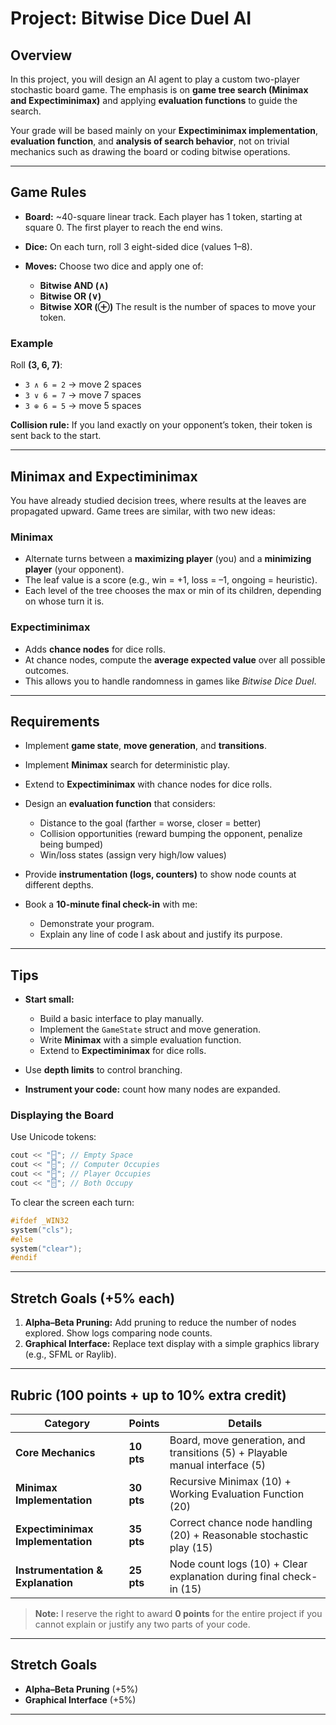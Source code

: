 # **Project: Bitwise Dice Duel AI**

## **Overview**

In this project, you will design an AI agent to play a custom two-player stochastic board game.
The emphasis is on **game tree search (Minimax and Expectiminimax)** and applying **evaluation functions** to guide the search.

Your grade will be based mainly on your **Expectiminimax implementation**, **evaluation function**, and **analysis of search behavior**, not on trivial mechanics such as drawing the board or coding bitwise operations.

---

## **Game Rules**

* **Board:** ~40-square linear track. Each player has 1 token, starting at square 0. The first player to reach the end wins.
* **Dice:** On each turn, roll 3 eight-sided dice (values 1–8).
* **Moves:** Choose two dice and apply one of:

  * **Bitwise AND (∧)**
  * **Bitwise OR (∨)**
  * **Bitwise XOR (⊕)**
    The result is the number of spaces to move your token.

### **Example**

Roll **(3, 6, 7)**:

* `3 ∧ 6 = 2` → move 2 spaces
* `3 ∨ 6 = 7` → move 7 spaces
* `3 ⊕ 6 = 5` → move 5 spaces

**Collision rule:**
If you land exactly on your opponent’s token, their token is sent back to the start.

---

## **Minimax and Expectiminimax**

You have already studied decision trees, where results at the leaves are propagated upward.
Game trees are similar, with two new ideas:

### **Minimax**

* Alternate turns between a **maximizing player** (you) and a **minimizing player** (your opponent).
* The leaf value is a score (e.g., win = +1, loss = –1, ongoing = heuristic).
* Each level of the tree chooses the max or min of its children, depending on whose turn it is.

### **Expectiminimax**

* Adds **chance nodes** for dice rolls.
* At chance nodes, compute the **average expected value** over all possible outcomes.
* This allows you to handle randomness in games like *Bitwise Dice Duel*.

---

## **Requirements**

* Implement **game state**, **move generation**, and **transitions**.
* Implement **Minimax** search for deterministic play.
* Extend to **Expectiminimax** with chance nodes for dice rolls.
* Design an **evaluation function** that considers:

  * Distance to the goal (farther = worse, closer = better)
  * Collision opportunities (reward bumping the opponent, penalize being bumped)
  * Win/loss states (assign very high/low values)
* Provide **instrumentation (logs, counters)** to show node counts at different depths.
* Book a **10-minute final check-in** with me:

  * Demonstrate your program.
  * Explain any line of code I ask about and justify its purpose.

---

## **Tips**

* **Start small:**

  * Build a basic interface to play manually.
  * Implement the `GameState` struct and move generation.
  * Write **Minimax** with a simple evaluation function.
  * Extend to **Expectiminimax** for dice rolls.
* Use **depth limits** to control branching.
* **Instrument your code:** count how many nodes are expanded.

### **Displaying the Board**

Use Unicode tokens:

```cpp
cout << "🁣"; // Empty Space
cout << "🁤"; // Computer Occupies
cout << "🁪"; // Player Occupies
cout << "🁫"; // Both Occupy
```

To clear the screen each turn:

```cpp
#ifdef _WIN32
system("cls");
#else
system("clear");
#endif
```

---

## **Stretch Goals (+5% each)**

1. **Alpha–Beta Pruning:**
   Add pruning to reduce the number of nodes explored. Show logs comparing node counts.
2. **Graphical Interface:**
   Replace text display with a simple graphics library (e.g., SFML or Raylib).

---

## **Rubric (100 points + up to 10% extra credit)**

| Category                          | Points     | Details                                                                     |
| --------------------------------- | ---------- | --------------------------------------------------------------------------- |
| **Core Mechanics**                | **10 pts** | Board, move generation, and transitions (5) + Playable manual interface (5) |
| **Minimax Implementation**        | **30 pts** | Recursive Minimax (10) + Working Evaluation Function (20)                   |
| **Expectiminimax Implementation** | **35 pts** | Correct chance node handling (20) + Reasonable stochastic play (15)         |
| **Instrumentation & Explanation** | **25 pts** | Node count logs (10) + Clear explanation during final check-in (15)         |

> **Note:** I reserve the right to award **0 points** for the entire project if you cannot explain or justify any two parts of your code.

---

## **Stretch Goals**

* **Alpha–Beta Pruning** (+5%)
* **Graphical Interface** (+5%)

---